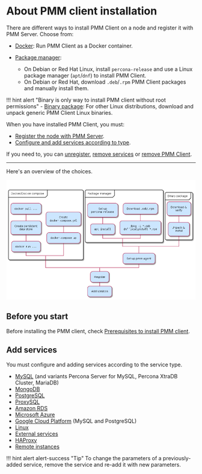 # About PMM client installation

There are different ways to install PMM Client on a node and register it with PMM Server. Choose from:

- [Docker](docker.md): Run PMM Client as a Docker container.

- [Package manager](package_manager.md):
    - On Debian or Red Hat Linux, install `percona-release` and use a Linux package manager (`apt`/`dnf`) to install PMM Client.
    - On Debian or Red Hat, download `.deb`/`.rpm` PMM Client packages and manually install them.

!!! hint alert "Binary is only way to install PMM client without root permissions"
    - [Binary package](binary_package.md): For other Linux distributions, download and unpack generic PMM Client Linux binaries.

When you have installed PMM Client, you must:

- [Register the node with PMM Server](../register-client-node/index.md).
- [Configure and add services according to type](..//add-services/index.md).

If you need to, you can [unregister](..//..//uninstall-pmm/unregister_client.md), [remove services](..//..//uninstall-pmm/remove_services.md) or [remove PMM Client](..//..//uninstall-pmm/uninstall_docker.md).

---

Here's an overview of the choices.

![!image](../../_images/PMM_Client_Setup.png)

## Before you start

Before installing the PMM client, check [Prerequisites to install PMM client](./prerequisites.md).

## Add services

You must configure and adding services according to the service type.

- [MySQL](..//add-services/mysql.md) (and variants Percona Server for MySQL, Percona XtraDB Cluster, MariaDB)
- [MongoDB](..//add-services/mongodb.md)
- [PostgreSQL](..//add-services/postgresql.md)
- [ProxySQL](..//add-services/proxysql.md)
- [Amazon RDS](..//add-services/aws.md)
- [Microsoft Azure](..//add-services/azure.md)
- [Google Cloud Platform](..//add-services/google) (MySQL and PostgreSQL)
- [Linux](..//add-services/linux.md)
- [External services](..//add-services/external.md)
- [HAProxy](..//add-services/haproxy.md)
- [Remote instances](..//add-services/remote.md)

!!! hint alert alert-success "Tip"
    To change the parameters of a previously-added service, remove the service and re-add it with new parameters.


